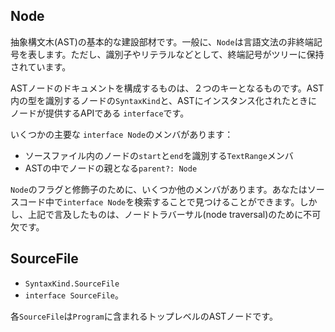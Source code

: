 ## Node
抽象構文木(AST)の基本的な建設部材です。一般に、`Node`は言語文法の非終端記号を表します。ただし、識別子やリテラルなどとして、終端記号がツリーに保持されています。

ASTノードのドキュメントを構成するものは、２つのキーとなるものです。AST内の型を識別するノードの`SyntaxKind`と、ASTにインスタンス化されたときにノードが提供するAPIである `interface`です。

いくつかの主要な `interface Node`のメンバがあります：
* ソースファイル内のノードの`start`と`end`を識別する`TextRange`メンバ
* ASTの中でノードの親となる`parent?: Node`

`Node`のフラグと修飾子のために、いくつか他のメンバがあります。あなたはソースコード中で`interface Node`を検索することで見つけることができます。しかし、上記で言及したものは、ノードトラバーサル(node traversal)のために不可欠です。

## SourceFile

* `SyntaxKind.SourceFile`
* `interface SourceFile`。

各`SourceFile`は`Program`に含まれるトップレベルのASTノードです。
